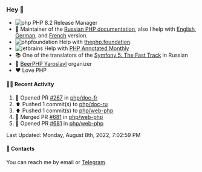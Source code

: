 ### Hey 👋

- ![php](https://user-images.githubusercontent.com/4685504/174548850-037dfd35-3b33-4154-9c50-95efd45ba66a.png) PHP 8.2 Release Manager
- 📖 Maintainer of the [Russian PHP documentation](https://github.com/php/doc-ru), also I help with [English](https://github.com/php/doc-en), [German](https://github.com/php/doc-de), and [French](https://github.com/php/doc-fr) version.
- ![phpfoundation](https://user-images.githubusercontent.com/4685504/174548733-72f62c18-f57e-47a6-8201-cb3d87e06b98.png) Help with [thephp.foundation](https://github.com/ThePHPF/thephp.foundation).
- ![jetbrains](https://user-images.githubusercontent.com/4685504/174548471-693a0e41-4db3-4251-a452-71518bfc5359.png) Help with [PHP Annotated Monthly](https://blog.jetbrains.com/phpstorm/tag/php-annotated-monthly/)
- 📚 One of the translators of
  the [Symfony 5: The Fast Track](https://symfony.com/doc/current/the-fast-track/ru/index.html)
  in Russian
- 🍻 [BeerPHP Yaroslavl](https://github.com/beerphp/yaroslavl) organizer
- ❤️ Love PHP

#### 👨‍💻 Recent Activity

<!--RECENT_ACTIVITY:start-->
1. 💪 Opened PR [#267](https://github.com/php/doc-fr/pull/267) in [php/doc-fr](https://github.com/php/doc-fr)
2. ⬆️ Pushed 1 commit(s) to [php/doc-ru](https://github.com/php/doc-ru)
3. ⬆️ Pushed 1 commit(s) to [php/web-php](https://github.com/php/web-php)
4. 🎉 Merged PR [#681](https://github.com/php/web-php/pull/681) in [php/web-php](https://github.com/php/web-php)
5. 💪 Opened PR [#681](https://github.com/php/web-php/pull/681) in [php/web-php](https://github.com/php/web-php)
<!--RECENT_ACTIVITY:end-->

<!--RECENT_ACTIVITY:last_update-->
Last Updated: Monday, August 8th, 2022, 7:02:59 PM
<!--RECENT_ACTIVITY:last_update_end-->

#### 💌 Contacts

You can reach me by email or [Telegram](https://t.me/saundefined).
